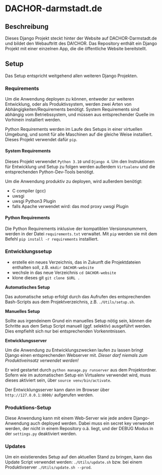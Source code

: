 # DACHOR-darmstadt.de

## Beschreibung

Dieses Django Projekt steckt hinter der Website auf DACHOR-Darmstadt.de und bildet den Webauftritt des DA!CHOR. Das
Repository enthält ein Django Projekt mit einer einzelnen App, die die öffentliche Website bereitstellt.

## Setup

Das Setup entspricht weitgehend allen weiteren Django Projekten.

### Requirements

Um die Anwendung deployen zu können, entweder zur weiteren Entwicklung, oder als Produktivsystem, werden zwei Arten von
Abhängigkeiten/Requirements benötigt. System Requirements sind abhängig vom Betriebssystem, und müssen aus
entsprechender Quelle im Vorhinein installiert werden.

Python Requirements werden im Laufe des Setups in einer virtuellen Umgebung, und somit für alle Maschinen auf die
gleiche Weise installiert. Dieses Projekt verwendet dafür ````pip````.

#### System Requirements

Dieses Projekt verwendet ````Python 3.10```` und ````Django 4````. Um den Instruktionen für Entwicklung und Setup zu
folgen werden außerdem ````Virtualenv```` und die entsprechenden Python-Dev-Tools benötigt.

Um die Anwendung produktiv zu deployen, wird außerdem benötigt:

* C compiler (gcc)
* uwsgi
* uwsgi Python3 Plugin
* falls Apache verwendet wird: das mod proxy uwsgi Plugin

#### Python Requirements

Die Python Requirements inklusive der kompatiblen Versionsnummern, werden in der Datei ````requirements.txt````
verwaltet. Mit ````pip```` werden sie mit dem Befehl ````pip install -r requirements```` installiert.

### Entwicklungssetup

* erstelle ein neues Verzeichnis, das in Zukunft die Projektdateien enthalten soll, z.B. ````mkdir DACHOR-website````
* wechsle in das neue Verzeichnis ````cd DACHOR-website````
* klone dieses git ````git clone $URL . ````

**Automatisches Setup**

Das automatische setup erfolgt durch das Aufrufen des entsprechenden Bash-Scripts aus dem Projektverzeichnis,
z.B. ````./Utils/setup.sh````.

**Manuelles Setup**

Sollte aus irgendeinem Grund ein manuelles Setup nötig sein, können die Schritte aus dem Setup Script manuell (ggf.
selektiv) ausgeführt werden. Dies empfiehlt sich nur bei entsprechenden Vorkenntnissen.

**Entwicklungsserver**

Um die Anwendung zu Entwicklungszwecken laufen zu lassen bringt Django einen entsprechenden Webserver mit. *Dieser darf
niemals zum Produktiveinsatz verwendet werden!*

Er wird gestartet durch ````python manage.py runserver```` aus dem Projektordner. Sofern wie im automatischen Setup ein
Virtualenv verwendet wird, muss dieses aktiviert sein, über ````source venv/bin/activate````.

Der Entwicklungsserver kann dann im Browser über ````http://127.0.0.1:8000/```` aufgerufen werden.

### Produktions-Setup

Diese Anwendung kann mit einem Web-Server wie jede andere Django-Anwendung auch deployed werden. Dabei muss ein secret
key verwendet werden, der nicht in einem Repository o.ä. liegt, und der DEBUG Modus in der ````settings.py````
deaktiviert werden.

### Updates

Um ein existierendes Setup auf den aktuellen Stand zu bringen, kann das Update Script verwendet werden:
````./Utils/update.sh```` bzw. bei einem Produktivserver ````./Utils/update.sh --prod````.
